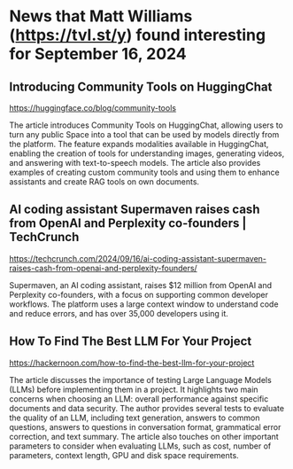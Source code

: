 # News that Matt Williams (https://tvl.st/y) found interesting for September 16, 2024

## Introducing Community Tools on HuggingChat
<a href="https://huggingface.co/blog/community-tools" target="_blank">https://huggingface.co/blog/community-tools</a>

The article introduces Community Tools on HuggingChat, allowing users to turn any public Space into a tool that can be used by models directly from the platform. The feature expands modalities available in HuggingChat, enabling the creation of tools for understanding images, generating videos, and answering with text-to-speech models. The article also provides examples of creating custom community tools and using them to enhance assistants and create RAG tools on own documents.

## AI coding assistant Supermaven raises cash from OpenAI and Perplexity co-founders | TechCrunch
<a href="https://techcrunch.com/2024/09/16/ai-coding-assistant-supermaven-raises-cash-from-openai-and-perplexity-founders/" target="_blank">https://techcrunch.com/2024/09/16/ai-coding-assistant-supermaven-raises-cash-from-openai-and-perplexity-founders/</a>

Supermaven, an AI coding assistant, raises $12 million from OpenAI and Perplexity co-founders, with a focus on supporting common developer workflows. The platform uses a large context window to understand code and reduce errors, and has over 35,000 developers using it.

## How To Find The Best LLM For Your Project
<a href="https://hackernoon.com/how-to-find-the-best-llm-for-your-project" target="_blank">https://hackernoon.com/how-to-find-the-best-llm-for-your-project</a>

The article discusses the importance of testing Large Language Models (LLMs) before implementing them in a project. It highlights two main concerns when choosing an LLM: overall performance against specific documents and data security. The author provides several tests to evaluate the quality of an LLM, including text generation, answers to common questions, answers to questions in conversation format, grammatical error correction, and text summary. The article also touches on other important parameters to consider when evaluating LLMs, such as cost, number of parameters, context length, GPU and disk space requirements.

